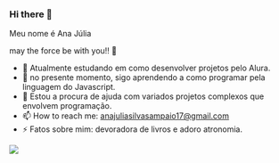 ### Hi there 💜
Meu nome é Ana Júlia

may the force be with you!! 🌃


- 🔭 Atualmente estudando em como desenvolver projetos pelo Alura.
- 🌱 no presente momento, sigo aprendendo a como programar pela linguagem do Javascript. 
- 🤔 Estou a procura de ajuda com variados projetos complexos que envolvem programação.
- 📫 How to reach me: anajuliasilvasampaio17@gmail.com
- ⚡ Fatos sobre mim: devoradora de livros e adoro atronomia.


![](https://media1.tenor.com/m/hl457YpRj0sAAAAC/star-wars-robot.gif)

  
